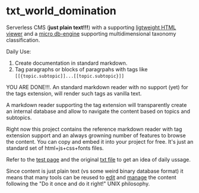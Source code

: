 # txt_world_domination
Serverless CMS (**just plain text!!!**) with a supporting
[ligtweight HTML viewer](https://github.com/earizon/txt_world_domination/blob/main/viewer.html) and
a [micro db-engine](https://github.com/earizon/txt_world_domination/blob/main/txt_ddbb_engine.js)
supporting multidimensional taxonomy classification.

Daily Use:
1. Create documentation in standard markdown.
2. Tag paragraphs or blocks of paragrpahs with tags like `[[{topic.subtopic]]...[[topic.subtopic}]]`

YOU ARE DONE!!!. An standard markdown reader with no support (yet) for the tags extension, will
render such tags as vanilla text.

 A markdown reader supporting the tag extension will transparently create an internal database and allow
to navigate the content based on topics and subtopics.

  Right now this project contains the reference markdown reader with tag extension support and an
always growning number of features to browse the content. You can copy and embed it into your project
for free. It's just an standard set of html+js+css+fonts files.
   
Refer to the [test page](https://earizon.github.io/txt_world_domination/viewer.html?payload=test.txt) and
the original [txt file](https://raw.githubusercontent.com/earizon/txt_world_domination/main/test.txt) to 
get an idea of daily ussage.

Since content is just plain text (vs some weird binary database format) it means that many tools can be reused to 
[edit](https://en.wikipedia.org/wiki/Comparison_of_text_editors) 
and
[manage](https://ftp.gnu.org/old-gnu/Manuals/textutils-2.0/html_mono/textutils.html) the content
following the "Do it once and do it right!" UNIX philosophy.



